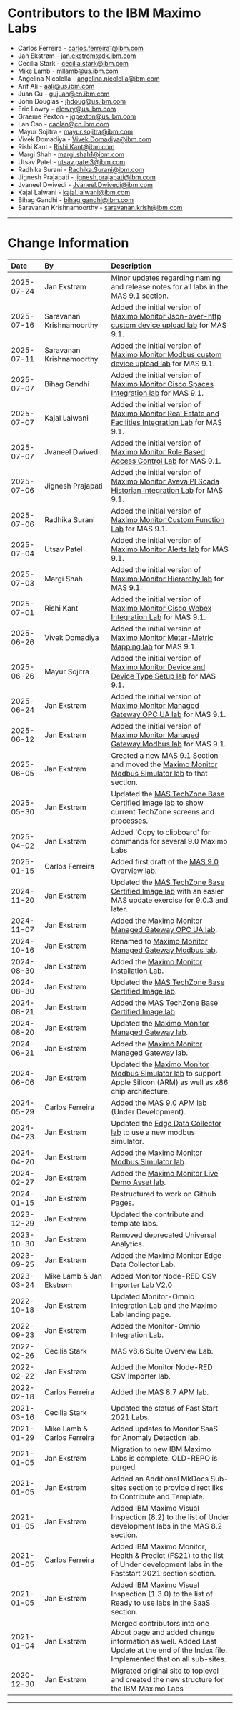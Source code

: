 # Contributors to the IBM Maximo Labs

- Carlos Ferreira - <carlos.ferreira1@ibm.com>
- Jan Ekstrøm - <jan.ekstrom@dk.ibm.com>
- Cecilia Stark - <cecilia.stark@ibm.com>
- Mike Lamb - <mllamb@us.ibm.com>
- Angelina Nicolella - <angelina.nicolella@ibm.com>
- Arif Ali - <aali@us.ibm.com>
- Juan Gu -  <gujuan@cn.ibm.com>
- John Douglas - <jhdoug@us.ibm.com>
- Eric Lowry - <elowry@us.ibm.com>
- Graeme Pexton - <jgpexton@us.ibm.com>
- Lan Cao - <caolan@cn.ibm.com>
- Mayur Sojitra - <mayur.sojitra@ibm.com>
- Vivek Domadiya - <Vivek.Domadiya@ibm.com>
- Rishi Kant - <Rishi.Kant@ibm.com>
- Margi Shah - <margi.shah1@ibm.com>
- Utsav Patel - <utsav.patel3@ibm.com>
- Radhika Surani - <Radhika.Surani@ibm.com>
- Jignesh Prajapati - <jignesh.prajapati@ibm.com>
- Jvaneel Dwivedi - <Jvaneel.Dwivedi@ibm.com>
- Kajal Lalwani - <kajal.lalwani@ibm.com>
- Bihag Gandhi - <bihag.gandhi@ibm.com>
- Saravanan Krishnamoorthy - <saravanan.krish@ibm.com>
 

---

# Change Information

|Date      |By             | Description                                                                            |
|:---------|:--------------|:---------------------------------------------------------------------------------------|
|2025-07-24|Jan Ekstrøm    |Minor updates regarding naming and release notes for all labs in the MAS 9.1 section.   |
|2025-07-16|Saravanan Krishnamoorthy |Added the initial version of [Maximo Monitor Json-over-http custom device upload lab](../monitor_managed_gw_json_9.1/) for MAS 9.1. |
|2025-07-11|Saravanan Krishnamoorthy |Added the initial version of [Maximo Monitor Modbus custom device upload lab](../monitor_modbus_custom_device_9.1/) for MAS 9.1. |
|2025-07-07|Bihag Gandhi   |Added the initial version of [Maximo Monitor Cisco Spaces Integration lab](../monitor_cisco_spaces_integration_9.1/) for MAS 9.1. |
|2025-07-07|Kajal Lalwani  |Added the initial version of [ Maximo Monitor Real Estate and Facilities Integration Lab](../monitor_MREF_integration_9.1/) for MAS 9.1. |
|2025-07-07|Jvaneel Dwivedi.         |Added the initial version of [Maximo Monitor Role Based Access Control Lab](../monitor_role_based_access_control_9.1/) for MAS 9.1. |
|2025-07-06|Jignesh Prajapati        |Added the initial version of [Maximo Monitor Aveva PI Scada Historian Integration Lab](../monitor_avevapi_scada_historian_integration_9.1/) for MAS 9.1. |
|2025-07-06|Radhika Surani |Added the initial version of [Maximo Monitor Custom Function Lab](../monitor_custom_function_9.1/) for MAS 9.1. |
|2025-07-04|Utsav Patel    |Added the initial version of [Maximo Monitor Alerts lab](../monitor_alerts_9.1/) for MAS 9.1. |
|2025-07-03|Margi Shah     |Added the initial version of [Maximo Monitor Hierarchy lab](../monitor_hierarchy_9.1/) for MAS 9.1. |
|2025-07-01|Rishi Kant     |Added the initial version of [Maximo Monitor Cisco Webex Integration Lab](../monitor_cisco_webex_integration_9.1/) for MAS 9.1. |
|2025-06-26|Vivek Domadiya |Added the initial version of [Maximo Monitor Meter-Metric Mapping lab](../monitor_meter_metric_mapping_9.1/) for MAS 9.1. |
|2025-06-26|Mayur Sojitra  |Added the initial version of [Maximo Monitor Device and Device Type Setup lab](../monitor_device_devicetype_setup_9.1/) for MAS 9.1. |
|2025-06-24|Jan Ekstrøm    |Added the initial version of [Maximo Monitor Managed Gateway OPC UA lab](../monitor_managed_gw_opcua_9.1/) for MAS 9.1. |
|2025-06-12|Jan Ekstrøm    |Added the initial version of [Maximo Monitor Managed Gateway Modbus lab](../monitor_managed_gw_modbus_9.1/) for MAS 9.1. |
|2025-06-05|Jan Ekstrøm    |Created a new MAS 9.1 Section and moved the [Maximo Monitor Modbus Simulator lab](../monitor_modbus_simulator/) to that section.|
|2025-05-30|Jan Ekstrøm    |Updated the [MAS TechZone Base Certified Image lab](../mas_techzone_base/) to show current TechZone screens and processes.  |
|2025-04-02|Jan Ekstrøm    |Added 'Copy to clipboard' for commands for several 9.0 Maximo Labs                      |
|2025-01-15|Carlos Ferreira|Added first draft of the [MAS 9.0 Overview lab](../mas_9.0/).                           |
|2024-11-20|Jan Ekstrøm    |Updated the [MAS TechZone Base Certified Image lab](../mas_techzone_base/) with an easier MAS update exercise for 9.0.3 and later.             |
|2024-11-07|Jan Ekstrøm    |Added the [Maximo Monitor Managed Gateway OPC UA lab](../monitor_managed_gw_opcua_9.0/).|
|2024-10-16|Jan Ekstrøm    |Renamed to [Maximo Monitor Managed Gateway Modbus lab](../monitor_managed_gw_modbus_9.0/). |
|2024-08-30|Jan Ekstrøm    |Added the [Maximo Monitor Installation Lab](../monitor_installation/).                  |
|2024-08-30|Jan Ekstrøm    |Updated the [MAS TechZone Base Certified Image lab](../mas_techzone_base/).             |
|2024-08-21|Jan Ekstrøm    |Added the [MAS TechZone Base Certified Image lab](../mas_techzone_base/).               |
|2024-08-20|Jan Ekstrøm    |Updated the [Maximo Monitor Managed Gateway lab](../monitor_managed_gateway_9.0/).      |
|2024-06-21|Jan Ekstrøm    |Added the [Maximo Monitor Managed Gateway lab](../monitor_managed_gateway_9.0/).        |
|2024-06-06|Jan Ekstrøm    |Updated the [Maximo Monitor Modbus Simulator lab](../monitor_modbus_simulator/) to support Apple Silicon (ARM) as well as x86 chip architecture.|
|2024-05-29|Carlos Ferreira|Added the MAS 9.0 APM lab (Under Development).                                          |
|2024-04-23|Jan Ekstrøm    |Updated the [Edge Data Collector lab](../edc_8.11/) to use a new modbus simulator.      |
|2024-04-20|Jan Ekstrøm    |Added the [Maximo Monitor Modbus Simulator lab](../monitor_modbus_simulator/).          |
|2024-02-27|Jan Ekstrøm    |Added the [Maximo Monitor Live Demo Asset lab](../monitor_live_demo_asset/).            |
|2024-01-15|Jan Ekstrøm    |Restructured to work on Github Pages.                                                   |
|2023-12-29|Jan Ekstrøm    |Updated the contribute and template labs.                                               |
|2023-10-30|Jan Ekstrøm    |Removed deprecated Universal Analytics.                                                 |
|2023-09-25|Jan Ekstrøm    |Added the Maximo Monitor Edge Data Collector Lab.                                       |
|2023-03-24|Mike Lamb & Jan Ekstrøm|Added Monitor Node-RED CSV Importer Lab V2.0|
|2022-10-18|Jan Ekstrøm|Updated Monitor-Omnio Integration Lab and the Maximo Lab landing page.|
|2022-09-23|Jan Ekstrøm|Added the Monitor-Omnio Integration Lab.|
|2022-02-26|Cecilia Stark|MAS v8.6 Suite Overview Lab. |
|2022-02-22|Jan Ekstrøm|Added the Monitor Node-RED CSV Importer lab.|
|2022-02-18|Carlos Ferreira|Added the MAS 8.7 APM lab.|
|2021-03-16|Cecilia Stark|Updated the status of Fast Start 2021 Labs.|
|2021-01-29|Mike Lamb & Carlos Ferreira |Added updates to Monitor SaaS for Anomaly Detection lab. |
|2021-01-05|Jan Ekstrøm|Migration to new IBM Maximo Labs is complete. OLD-REPO is purged.|
|2021-01-05|Jan Ekstrøm|Added an Additional MkDocs Sub-sites section to provide direct liks to Contribute and Template.|
|2021-01-05|Jan Ekstrøm|Added IBM Maximo Visual Inspection (8.2) to the list of Under development labs in the MAS 8.2 section.|
|2021-01-05|Carlos Ferreira|Added IBM Maximo Monitor, Health & Predict (FS21) to the list of Under development labs in the Faststart 2021 section section.|
|2021-01-05|Jan Ekstrøm|Added IBM Maximo Visual Inspection (1.3.0) to the list of Ready to use labs in the SaaS section.|
|2021-01-04|Jan Ekstrøm|Merged contributors into one About page and added change information as well. Added Last Update at the end of the Index file. Implemented that on all sub-sites.|
|2020-12-30|Jan Ekstrøm|Migrated original site to toplevel and created the new structure for the IBM Maximo Labs |

---
